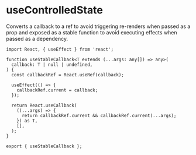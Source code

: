 # useControlledState

Converts a callback to a ref to avoid triggering re-renders when passed as a prop and exposed as a stable function to avoid executing effects when passed as a dependency.

```tsx | pure
import React, { useEffect } from 'react';

function useStableCallback<T extends (...args: any[]) => any>(
  callback: T | null | undefined,
) {
  const callbackRef = React.useRef(callback);

  useEffect(() => {
    callbackRef.current = callback;
  });

  return React.useCallback(
    ((...args) => {
      return callbackRef.current && callbackRef.current(...args);
    }) as T,
    [],
  );
}

export { useStableCallback };
```
